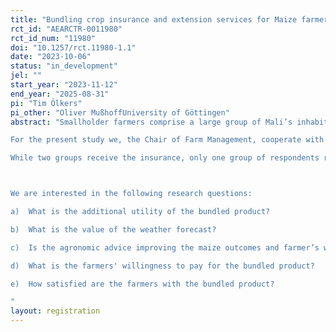 ```yaml
---
title: "Bundling crop insurance and extension services for Maize farmers in Mali"
rct_id: "AEARCTR-0011980"
rct_id_num: "11980"
doi: "10.1257/rct.11980-1.1"
date: "2023-10-06"
status: "in_development"
jel: ""
start_year: "2023-11-12"
end_year: "2025-08-31"
pi: "Tim Ölkers"
pi_other: "Oliver MußhoffUniversity of Göttingen"
abstract: "Smallholder farmers comprise a large group of Mali’s inhabitants and also economically play an important role. However, despite the great amount of natural resources, experts all over the world coincide in the perception that a large portion of the countries’ agricultural potential remains untapped. Mali is severely affected by the climate crisis. Therefore, it is of importance and of interest to understand and develop tools that may reduce the negative effects related to the climate crisis for the region in Western Africa. 
For the present study we, the Chair of Farm Management, cooperate with OKO Mali SarL, in the following referred to as OKO and WeatherImpact. OKO distributes weather index-based insurance policies for cereal farmers against drought or flooding. Their insurance products are tailored towards the needs of specific crops. We focus on maize insurance. The insurance pays out based on an index that is mainly linked to precipitation levels. It further considers different stages of the crop cycle by defining different strike levels for the germination period, growth period and maturation phase. If the accumulated precipitation in one phase is lower than the strike level, farmers are likely to suffer yield losses. The exit level is the accumulated precipitation level below which the indemnity is exactly the insured value. WeatherImpact provides the weather forecast which are send via SMS to the participants of our study.
While two groups receive the insurance, only one group of respondents received the insurance with additional weather information and agronomic advice. According to a predefined schedule, farmers in the treatment group receive two to three text messages per week. The text messages either contain weather information or agronomic advice. There are 23 different messages with basic agronomic advice including five messages with information on pre-planting activities and four on post-harvest management. The message also suggests to contact the local extension officer for more detailed information if the text message contained specific key words. The agronomic advice is based on practices commonly known from conservation agriculture. We plan a Randomized Control Trial (RCT). Hence, all participants have to be interviewed twice. One time in November 2023 and a second time one year later (November 2024) to estimate the effect of the bundled product. Additional we sample one control group, consisting out of Malian maize Farmers who did no buy the insurance product. They survey will target 1000 to 1200 customers.

We are interested in the following research questions:
a)	What is the additional utility of the bundled product?
b)	What is the value of the weather forecast?
c)	Is the agronomic advice improving the maize outcomes and farmer’s wellbeing?
d)	What is the farmers' willingness to pay for the bundled product?
e)	How satisfied are the farmers with the bundled product?
"
layout: registration
---
```


